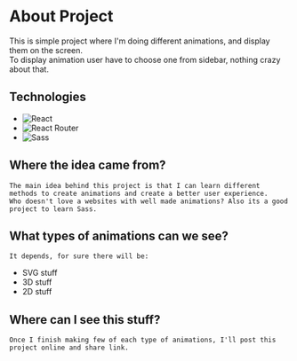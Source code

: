 # About Project
  This is simple project where I'm doing different animations, and display them on the screen.  
  To display animation user have to choose one from sidebar, nothing crazy about that.


## Technologies
- ![React](https://img.shields.io/badge/-React-blue)
- ![React Router](https://img.shields.io/badge/-React%20Router-black) 
- ![Sass](https://img.shields.io/badge/-Sass-pink)
## Where the idea came from?
    The main idea behind this project is that I can learn different methods to create animations and create a better user experience.  
    Who doesn't love a websites with well made animations? Also its a good project to learn Sass.

## What types of animations can we see?
    It depends, for sure there will be: 
- SVG stuff
- 3D stuff
- 2D stuff

## Where can I see this stuff?
    Once I finish making few of each type of animations, I'll post this project online and share link.
